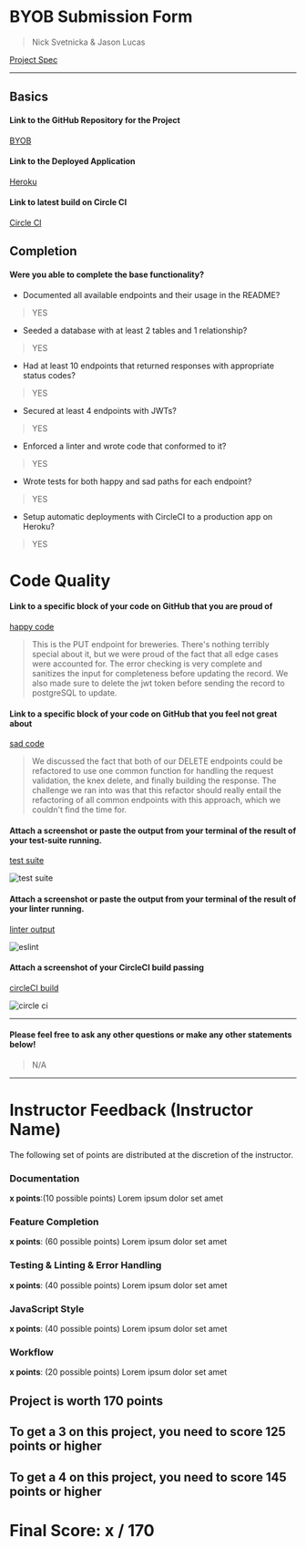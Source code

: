 # BYOB Submission Form

> Nick Svetnicka & Jason Lucas

[Project Spec](http://frontend.turing.io/projects/build-your-own-backend.html)

------

## Basics

#### Link to the GitHub Repository for the Project
[BYOB](https://github.com/EndlessHypnosis/build-your-own-backend)

#### Link to the Deployed Application
[Heroku](https://build-your-own-backend-brewery.herokuapp.com/)

#### Link to latest build on Circle CI
[Circle CI](https://circleci.com/gh/EndlessHypnosis/build-your-own-backend/57)

## Completion

#### Were you able to complete the base functionality?

* Documented all available endpoints and their usage in the README?

> YES

* Seeded a database with at least 2 tables and 1 relationship?

> YES

* Had at least 10 endpoints that returned responses with appropriate status codes?

> YES

* Secured at least 4 endpoints with JWTs?

> YES

* Enforced a linter and wrote code that conformed to it?

> YES

* Wrote tests for both happy and sad paths for each endpoint?

> YES

* Setup automatic deployments with CircleCI to a production app on Heroku?

> YES

# Code Quality

#### Link to a specific block of your code on GitHub that you are proud of
[happy code](https://github.com/EndlessHypnosis/build-your-own-backend/blob/master/server.js#L304-L333)

> This is the PUT endpoint for breweries. There's nothing terribly special about it, but we were proud of the fact that all edge cases were accounted for. The error checking is very complete and sanitizes the input for completeness before updating the record. We also made sure to delete the jwt token before sending the record to postgreSQL to update.

#### Link to a specific block of your code on GitHub that you feel not great about
[sad code](https://github.com/EndlessHypnosis/build-your-own-backend/blob/master/server.js#L221-L236)

> We discussed the fact that both of our DELETE endpoints could be refactored to use one common function for handling the request validation, the knex delete, and finally building the response. The challenge we ran into was that this refactor should really entail the refactoring of all common endpoints with this approach, which we couldn't find the time for.

#### Attach a screenshot or paste the output from your terminal of the result of your test-suite running.

[test suite](https://github.com/EndlessHypnosis/build-your-own-backend/blob/master/public/assets/ss_testing.png)

![test suite](https://raw.githubusercontent.com/EndlessHypnosis/build-your-own-backend/master/public/assets/ss_testing.png)

#### Attach a screenshot or paste the output from your terminal of the result of your linter running.

[linter output](https://github.com/EndlessHypnosis/build-your-own-backend/blob/master/public/assets/ss_linter.png)

![eslint](https://raw.githubusercontent.com/EndlessHypnosis/build-your-own-backend/master/public/assets/ss_linter.png)

#### Attach a screenshot of your CircleCI build passing

[circleCI build](http://github.com/EndlessHypnosis/build-your-own-backend/blob/master/public/assets/ss_circle_ci.png)

![circle ci](https://raw.githubusercontent.com/EndlessHypnosis/build-your-own-backend/master/public/assets/ss_circle_ci.png)

-----

#### Please feel free to ask any other questions or make any other statements below!

> N/A

-----


# Instructor Feedback (Instructor Name)

The following set of points are distributed at the discretion of the instructor.

### Documentation

**x points**:(10 possible points) Lorem ipsum dolor set amet

### Feature Completion

**x points**: (60 possible points) Lorem ipsum dolor set amet

### Testing & Linting & Error Handling

**x points**: (40 possible points) Lorem ipsum dolor set amet

### JavaScript Style

**x points**: (40 possible points) Lorem ipsum dolor set amet

### Workflow

**x points**: (20 possible points) Lorem ipsum dolor set amet

## Project is worth 170 points

## To get a 3 on this project, you need to score 125 points or higher
## To get a 4 on this project, you need to score 145 points or higher

# Final Score: x / 170
